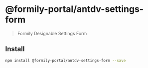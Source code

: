 # @formily-portal/antdv-settings-form

> Formily Designable Settings Form

## Install

```bash
npm install @formily-portal/antdv-settings-form --save
```
